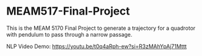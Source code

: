# MEAM517-Final-Project

This is the MEAM 5170 Final Project to generate a trajectory for a quadrotor with pendulum to pass through a narrow passage.

NLP Video Demo: https://youtu.be/t0q4aRph-ew?si=R3zMAhYpAj71Mttt
